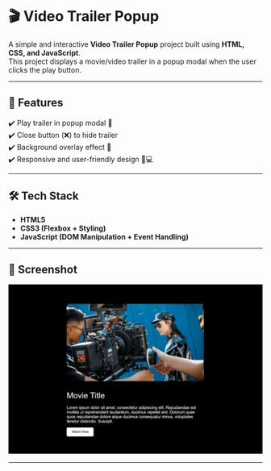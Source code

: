 # 🎬 Video Trailer Popup  

A simple and interactive **Video Trailer Popup** project built using **HTML, CSS, and JavaScript**.  
This project displays a movie/video trailer in a popup modal when the user clicks the play button.  

---

## 🚀 Features  

✔️ Play trailer in popup modal 🎥  
✔️ Close button (❌) to hide trailer  
✔️ Background overlay effect 🌌  
✔️ Responsive and user-friendly design 📱💻  

---

## 🛠️ Tech Stack  

- **HTML5**  
- **CSS3 (Flexbox + Styling)**  
- **JavaScript (DOM Manipulation + Event Handling)**  

---

## 📸 Screenshot  

![Video Trailer Popup Screenshot](VideoTrailerPopup/Screenshot.png)  

---
